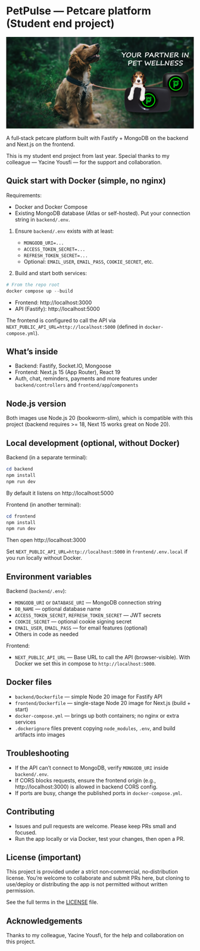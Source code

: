 # PetPulse — Petcare platform (Student end project)

![PetPulse](frontend/public/image/ps1.png)

A full‑stack petcare platform built with Fastify + MongoDB on the backend and Next.js on the frontend.

This is my student end project from last year. Special thanks to my colleague — Yacine Yousfi — for the support and collaboration.

## Quick start with Docker (simple, no nginx)

Requirements:

- Docker and Docker Compose
- Existing MongoDB database (Atlas or self-hosted). Put your connection string in `backend/.env`.

1. Ensure `backend/.env` exists with at least:

   - `MONGODB_URI=...`
   - `ACCESS_TOKEN_SECRET=...`
   - `REFRESH_TOKEN_SECRET=...`
   - Optional: `EMAIL_USER`, `EMAIL_PASS`, `COOKIE_SECRET`, etc.

2. Build and start both services:

```powershell
# From the repo root
docker compose up --build
```

- Frontend: http://localhost:3000
- API (Fastify): http://localhost:5000

The frontend is configured to call the API via `NEXT_PUBLIC_API_URL=http://localhost:5000` (defined in `docker-compose.yml`).

## What’s inside

- Backend: Fastify, Socket.IO, Mongoose
- Frontend: Next.js 15 (App Router), React 19
- Auth, chat, reminders, payments and more features under `backend/controllers` and `frontend/app`/`components`

## Node.js version

Both images use Node.js 20 (bookworm-slim), which is compatible with this project (backend requires >= 18, Next 15 works great on Node 20).

## Local development (optional, without Docker)

Backend (in a separate terminal):

```powershell
cd backend
npm install
npm run dev
```

By default it listens on http://localhost:5000

Frontend (in another terminal):

```powershell
cd frontend
npm install
npm run dev
```

Then open http://localhost:3000

Set `NEXT_PUBLIC_API_URL=http://localhost:5000` in `frontend/.env.local` if you run locally without Docker.

## Environment variables

Backend (`backend/.env`):

- `MONGODB_URI` or `DATABASE_URI` — MongoDB connection string
- `DB_NAME` — optional database name
- `ACCESS_TOKEN_SECRET`, `REFRESH_TOKEN_SECRET` — JWT secrets
- `COOKIE_SECRET` — optional cookie signing secret
- `EMAIL_USER`, `EMAIL_PASS` — for email features (optional)
- Others in code as needed

Frontend:

- `NEXT_PUBLIC_API_URL` — Base URL to call the API (browser-visible). With Docker we set this in compose to `http://localhost:5000`.

## Docker files

- `backend/Dockerfile` — simple Node 20 image for Fastify API
- `frontend/Dockerfile` — single-stage Node 20 image for Next.js (build + start)
- `docker-compose.yml` — brings up both containers; no nginx or extra services
- `.dockerignore` files prevent copying `node_modules`, `.env`, and build artifacts into images

## Troubleshooting

- If the API can’t connect to MongoDB, verify `MONGODB_URI` inside `backend/.env`.
- If CORS blocks requests, ensure the frontend origin (e.g., http://localhost:3000) is allowed in backend CORS config.
- If ports are busy, change the published ports in `docker-compose.yml`.

## Contributing

- Issues and pull requests are welcome. Please keep PRs small and focused.
- Run the app locally or via Docker, test your changes, then open a PR.

## License (important)

This project is provided under a strict non‑commercial, no‑distribution license. You’re welcome to collaborate and submit PRs here, but cloning to use/deploy or distributing the app is not permitted without written permission.

See the full terms in the [LICENSE](./LICENSE) file.

## Acknowledgements

Thanks to my colleague, Yacine Yousfi, for the help and collaboration on this project.
